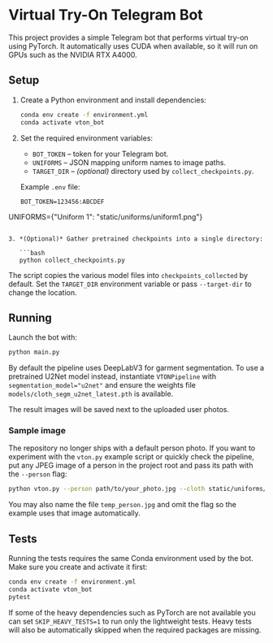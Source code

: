 
# Virtual Try-On Telegram Bot

This project provides a simple Telegram bot that performs virtual try-on using
PyTorch. It automatically uses CUDA when available, so it will run on GPUs such
as the NVIDIA RTX A4000.

## Setup

1. Create a Python environment and install dependencies:

   ```bash
   conda env create -f environment.yml
   conda activate vton_bot
   ```

2. Set the required environment variables:

    - `BOT_TOKEN` – token for your Telegram bot.
    - `UNIFORMS` – JSON mapping uniform names to image paths.
    - `TARGET_DIR` – _(optional)_ directory used by `collect_checkpoints.py`.

   Example `.env` file:

   ```env
   BOT_TOKEN=123456:ABCDEF
UNIFORMS={"Uniform 1": "static/uniforms/uniform1.png"}
```

3. *(Optional)* Gather pretrained checkpoints into a single directory:

   ```bash
   python collect_checkpoints.py
   ```

   The script copies the various model files into `checkpoints_collected` by default.
   Set the `TARGET_DIR` environment variable or pass `--target-dir` to change the location.

## Running

Launch the bot with:

```bash
python main.py
```

By default the pipeline uses DeepLabV3 for garment segmentation. To use a
pretrained U2Net model instead, instantiate `VTONPipeline` with
`segmentation_model="u2net"` and ensure the weights file
`models/cloth_segm_u2net_latest.pth` is available.

The result images will be saved next to the uploaded user photos.

### Sample image

The repository no longer ships with a default person photo. If you want to
experiment with the `vton.py` example script or quickly check the pipeline, put
any JPEG image of a person in the project root and pass its path with the
`--person` flag:

```bash
python vton.py --person path/to/your_photo.jpg --cloth static/uniforms/uniform1.png
```

You may also name the file `temp_person.jpg` and omit the flag so the example
uses that image automatically.

## Tests

Running the tests requires the same Conda environment used by the bot. Make
sure you create and activate it first:

```bash
conda env create -f environment.yml
conda activate vton_bot
pytest
```

If some of the heavy dependencies such as PyTorch are not available you can set
`SKIP_HEAVY_TESTS=1` to run only the lightweight tests. Heavy tests will also be
automatically skipped when the required packages are missing.

